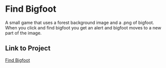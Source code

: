 # Find Bigfoot
A small game that uses a forest background image and a .png of bigfoot.
When you click and find bigfoot you get an alert and bigfoot moves to a new part of the image.

## Link to Project
<a href="http://165.232.129.211/bigfoot/">Find Bigfoot</a>
